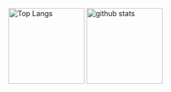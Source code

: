 <p align="left"> 
  <img alt="Top Langs" height="150px" src="https://github-readme-stats.vercel.app/api/top-langs/?username=Rac75116&layout=compact&show_icons=true&theme=onedark" />
  <img alt="github stats" height="150px" src="https://github-readme-stats.vercel.app/api?username=Rac75116&theme=onedark&show_icons=ture" />
</p>
